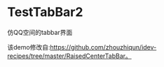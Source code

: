 TestTabBar2
===========


仿QQ空间的tabbar界面

该demo修改自:https://github.com/zhouzhiqun/idev-recipes/tree/master/RaisedCenterTabBar。
